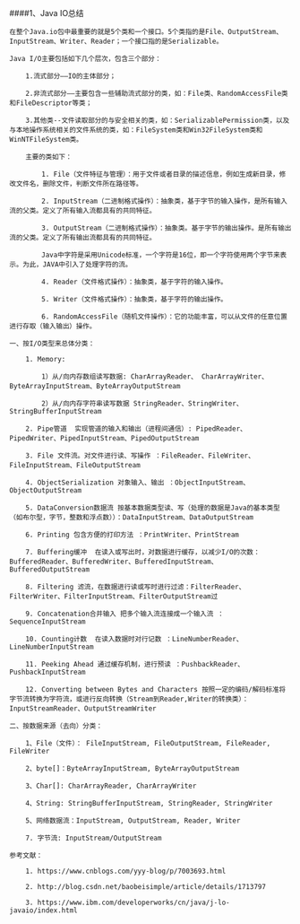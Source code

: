 ####1、Java IO总结

    在整个Java.io包中最重要的就是5个类和一个接口。5个类指的是File、OutputStream、InputStream、Writer、Reader；一个接口指的是Serializable。
    
    Java I/O主要包括如下几个层次，包含三个部分：
    
        1.流式部分――IO的主体部分；
        
        2.非流式部分――主要包含一些辅助流式部分的类，如：File类、RandomAccessFile类和FileDescriptor等类；
        
        3.其他类--文件读取部分的与安全相关的类，如：SerializablePermission类，以及与本地操作系统相关的文件系统的类，如：FileSystem类和Win32FileSystem类和WinNTFileSystem类。
        
        主要的类如下：
        
            1. File（文件特征与管理）：用于文件或者目录的描述信息，例如生成新目录，修改文件名，删除文件，判断文件所在路径等。
            
            2. InputStream（二进制格式操作）：抽象类，基于字节的输入操作，是所有输入流的父类。定义了所有输入流都具有的共同特征。
            
            3. OutputStream（二进制格式操作）：抽象类。基于字节的输出操作。是所有输出流的父类。定义了所有输出流都具有的共同特征。
            
            Java中字符是采用Unicode标准，一个字符是16位，即一个字符使用两个字节来表示。为此，JAVA中引入了处理字符的流。
            
            4. Reader（文件格式操作）：抽象类，基于字符的输入操作。
            
            5. Writer（文件格式操作）：抽象类，基于字符的输出操作。
            
            6. RandomAccessFile（随机文件操作）：它的功能丰富，可以从文件的任意位置进行存取（输入输出）操作。

    一、按I/O类型来总体分类：
    
        1. Memory:
         
            1）从/向内存数组读写数据: CharArrayReader、 CharArrayWriter、ByteArrayInputStream、ByteArrayOutputStream
            
            2）从/向内存字符串读写数据 StringReader、StringWriter、StringBufferInputStream
        
        2. Pipe管道  实现管道的输入和输出（进程间通信）: PipedReader、PipedWriter、PipedInputStream、PipedOutputStream
        
        3. File 文件流。对文件进行读、写操作 ：FileReader、FileWriter、FileInputStream、FileOutputStream
        
        4. ObjectSerialization 对象输入、输出 ：ObjectInputStream、ObjectOutputStream
        
        5. DataConversion数据流 按基本数据类型读、写（处理的数据是Java的基本类型（如布尔型，字节，整数和浮点数））：DataInputStream、DataOutputStream
        
        6. Printing 包含方便的打印方法 ：PrintWriter、PrintStream
        
        7. Buffering缓冲  在读入或写出时，对数据进行缓存，以减少I/O的次数：BufferedReader、BufferedWriter、BufferedInputStream、BufferedOutputStream
        
        8. Filtering 滤流，在数据进行读或写时进行过滤：FilterReader、FilterWriter、FilterInputStream、FilterOutputStream过
        
        9. Concatenation合并输入 把多个输入流连接成一个输入流 ：SequenceInputStream 
        
        10. Counting计数  在读入数据时对行记数 ：LineNumberReader、LineNumberInputStream
        
        11. Peeking Ahead 通过缓存机制，进行预读 ：PushbackReader、PushbackInputStream
        
        12. Converting between Bytes and Characters 按照一定的编码/解码标准将字节流转换为字符流，或进行反向转换（Stream到Reader,Writer的转换类）：InputStreamReader、OutputStreamWriter

    二、按数据来源（去向）分类： 
    
        1、File（文件）： FileInputStream, FileOutputStream, FileReader, FileWriter 
        
        2、byte[]：ByteArrayInputStream, ByteArrayOutputStream 
        
        3、Char[]: CharArrayReader, CharArrayWriter 
        
        4、String: StringBufferInputStream, StringReader, StringWriter 
        
        5、网络数据流：InputStream, OutputStream, Reader, Writer 
        
        7. 字节流: InputStream/OutputStream

    参考文献：
    
        1. https://www.cnblogs.com/yyy-blog/p/7003693.html
        
        2. http://blog.csdn.net/baobeisimple/article/details/1713797
        
        3. https://www.ibm.com/developerworks/cn/java/j-lo-javaio/index.html
